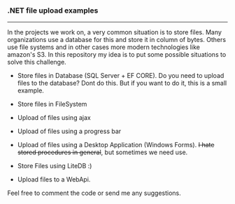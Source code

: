 ### .NET file upload examples

<hr>
In the projects we work on, a very common situation is to store files. 
Many organizations use a database for this and store it in column of bytes. Others use file systems and in other cases more modern technologies like amazon's S3. 
In this repository my idea is to put some possible situations to solve this challenge.



- Store files in Database (SQL Server + EF CORE).
  Do you need to upload files to the database? Dont do this. But if you want to do it, this is a small example.
  
- Store files in FileSystem

- Upload of files using ajax

- Upload of files using a progress bar

- Upload of files using a Desktop Application (Windows Forms). ~~I hate stored procedures in general~~, but sometimes we need use. 

- Store Files using LiteDB :)

- Upload files to a WebApi.



Feel free to comment the code or send me any suggestions.
